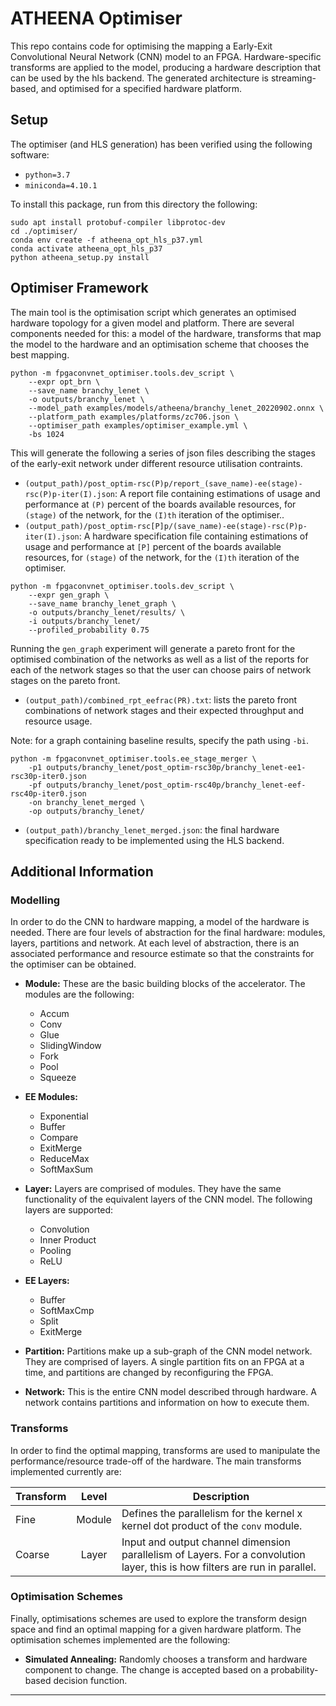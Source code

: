 # ATHEENA Optimiser

This repo contains code for optimising the mapping a Early-Exit Convolutional Neural Network (CNN) model to an FPGA. Hardware-specific transforms are applied to the model, producing a hardware description that can be used by the hls backend. The generated architecture is streaming-based, and optimised for a specified hardware platform.

## Setup

The optimiser (and HLS generation) has been verified using the following software:

- `python=3.7`
- `miniconda=4.10.1`

To install this package, run from this directory the following:

```
sudo apt install protobuf-compiler libprotoc-dev
cd ./optimiser/
conda env create -f atheena_opt_hls_p37.yml
conda activate atheena_opt_hls_p37
python atheena_setup.py install 
```

## Optimiser Framework

The main tool is the optimisation script which generates an optimised hardware topology for a given model and platform. There are several components needed for this: a model of the hardware, transforms that map the model to the hardware and an optimisation scheme that chooses the best mapping.

```Shell
python -m fpgaconvnet_optimiser.tools.dev_script \
    --expr opt_brn \
    --save_name branchy_lenet \
    -o outputs/branchy_lenet \
    --model_path examples/models/atheena/branchy_lenet_20220902.onnx \
    --platform_path examples/platforms/zc706.json \
    --optimiser_path examples/optimiser_example.yml \
    -bs 1024
```

This will generate the following a series of json files describing the stages of the early-exit network under different resource utilisation contraints.

- `(output_path)/post_optim-rsc(P)p/report_(save_name)-ee(stage)-rsc(P)p-iter(I).json`: A report file containing estimations of usage and performance at `(P)` percent of the boards available resources, for `(stage)` of the network, for the `(I)th` iteration of the optimiser..
- `(output_path)/post_optim-rsc[P]p/(save_name)-ee(stage)-rsc(P)p-iter(I).json`: A hardware specification file containing estimations of usage and performance at `[P]` percent of the boards available resources, for `(stage)` of the network, for the `(I)th` iteration of the optimiser.

```Shell
python -m fpgaconvnet_optimiser.tools.dev_script \
    --expr gen_graph \
    --save_name branchy_lenet_graph \
    -o outputs/branchy_lenet/results/ \
    -i outputs/branchy_lenet/
    --profiled_probability 0.75 
```

Running the `gen_graph` experiment will generate a pareto front for the optimised combination of the networks as well as a list of the reports for each of the network stages so that the user can choose pairs of network stages on the pareto front.

- `(output_path)/combined_rpt_eefrac(PR).txt`: lists the pareto front combinations of network stages and their expected throughput and resource usage.

Note: for a graph containing baseline results, specify the path using `-bi`.

```Shell
python -m fpgaconvnet_optimiser.tools.ee_stage_merger \
    -p1 outputs/branchy_lenet/post_optim-rsc30p/branchy_lenet-ee1-rsc30p-iter0.json
    -pf outputs/branchy_lenet/post_optim-rsc40p/branchy_lenet-eef-rsc40p-iter0.json
    -on branchy_lenet_merged \
    -op outputs/branchy_lenet/
```

- `(output_path)/branchy_lenet_merged.json`: the final hardware specification ready to be implemented using the HLS backend.

## Additional Information

### Modelling

In order to do the CNN to hardware mapping, a model of the hardware is needed. There are four levels of abstraction for the final hardware: modules, layers, partitions and network. At each level of abstraction, there is an associated performance and resource estimate so that the constraints for the optimiser can be obtained.

- __Module:__ These are the basic building blocks of the accelerator. The modules are the following:
  - Accum
  - Conv
  - Glue
  - SlidingWindow
  - Fork
  - Pool
  - Squeeze
- __EE Modules:__
  - Exponential
  - Buffer
  - Compare
  - ExitMerge
  - ReduceMax
  - SoftMaxSum
- __Layer:__ Layers are comprised of modules. They have the same functionality of the equivalent layers of the CNN model. The following layers are supported:
  - Convolution
  - Inner Product
  - Pooling
  - ReLU
- __EE Layers:__
  - Buffer
  - SoftMaxCmp
  - Split
  - ExitMerge

- __Partition:__ Partitions make up a sub-graph of the CNN model network. They are comprised of layers. A single partition fits on an FPGA at a time, and partitions are changed by reconfiguring the FPGA.
- __Network:__ This is the entire CNN model described through hardware. A network contains partitions and information on how to execute them.

### Transforms

In order to find the optimal mapping, transforms are used to manipulate the performance/resource trade-off of the hardware. The main transforms implemented currently are:

| Transform | Level | Description |
|-----------|:-----:|------------|
| Fine | Module | Defines the parallelism for the kernel x kernel dot product of the `conv` module. |
| Coarse | Layer | Input and output channel dimension parallelism of Layers. For a convolution layer, this is how filters are run in parallel. |

### Optimisation Schemes

Finally, optimisations schemes are used to explore the transform design space and find an optimal mapping for a given hardware platform. The optimisation schemes implemented are the following:

- __Simulated Annealing:__ Randomly chooses a transform and hardware component to change. The change is accepted based on a probability-based decision function.

---

